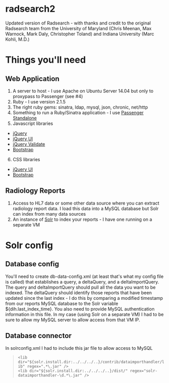 # radsearch2
Updated version of Radsearch - with thanks and credit to the original Radsearch team from the University of Maryland (Chris Meenan, Max Warnock, Mark Daly, Christopher Toland) and Indiana University (Marc Kohli, M.D.)

# Things you'll need

## Web Application
1. A server to host - I use Apache on Ubuntu Server 14.04 but only to proxypass to Passenger (see #4)
2. Ruby - I use version 2.1.5
3. The right ruby gems: sinatra, ldap, mysql, json, chronic, net/http
4. Something to run a Ruby/Sinatra application - I use [Passenger Standalone](https://www.phusionpassenger.com/documentation/Users%20guide%20Standalone.html)
5. Javascript libraries
  * [jQuery](https://jquery.com/)
  * [jQuery UI](http://jqueryui.com/download/)
  * [jQuery Validate](http://plugins.jquery.com/validation/)
  * [Bootstrap](http://getbootstrap.com/javascript/)
6. CSS libraries
  * [jQuery UI](http://jqueryui.com/download/)
  * [Bootstrap](http://getbootstrap.com/)

## Radiology Reports
1. Access to HL7 data or some other data source where you can extract radiology report data. I load this data into a MySQL database but Solr can index from many data sources
2. An instance of [Solr](http://lucene.apache.org/solr/) to index your reports - I have one running on a separate VM

# Solr config

## Database config
You'll need to create db-data-config.xml (at least that's what my config file is called) that establishes a query, a deltaQuery, and a deltaImportQuery. The query and deltaImportQuery should pull all the data you want to be indexed. The deltaQuery should identify those reports that have been updated since the last index - I do this by comparing a modified timestamp from our reports MySQL database to the Solr variable ${dih.last_index_time}. You also need to provide MySQL authentication information in this file. In my case (using Solr on a separate VM) I had to be sure to allow my MySQL server to allow access from that VM IP.

## Database connector
In solrconfig.xml I had to include this jar file to allow access to MySQL

>`<lib dir="${solr.install.dir:../../../..}/contrib/dataimporthandler/lib" regex=".*\.jar" />`<br>
>`<lib dir="${solr.install.dir:../../../..}/dist/" regex="solr-dataimporthandler-\d.*\.jar" />`

